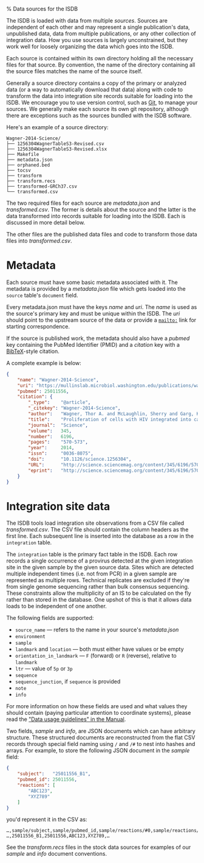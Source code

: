 % Data sources for the ISDB

The ISDB is loaded with data from multiple _sources_.  Sources are independent
of each other and may represent a single publication's data, unpublished data,
data from multiple publications, or any other collection of integration data.
How you use sources is largely unconstrained, but they work well for loosely
organizing the data which goes into the ISDB.

Each source is contained within its own directory holding all the necessary
files for that source.  By convention, the name of the directory containing all
the source files matches the name of the source itself.

Generally a source directory contains a copy of the primary or analyzed data
(or a way to automatically download that data) along with code to transform the
data into integration site records suitable for loading into the ISDB.  We
encourage you to use version control, such as [Git][], to manage your sources.
We generally make each source its own git repository, although there are
exceptions such as the sources bundled with the ISDB software.

Here's an example of a source directory:

    Wagner-2014-Science/
    ├── 1256304WagnerTableS3-Revised.csv
    ├── 1256304WagnerTableS3-Revised.xlsx
    ├── Makefile
    ├── metadata.json
    ├── orphaned.bed
    ├── tocsv
    ├── transform
    ├── transform.recs
    ├── transformed-GRCh37.csv
    └── transformed.csv

The two required files for each source are _metadata.json_ and
_transformed.csv_.  The former is details about the source and the latter is
the data transformed into records suitable for loading into the ISDB.  Each is
discussed in more detail below.

The other files are the published data files and code to transform those data
files into _transformed.csv_.

[Git]: https://en.wikipedia.org/wiki/Git_(software)

# Metadata

Each source must have some basic metadata associated with it.  The metadata is
provided by a _metadata.json_ file which gets loaded into the `source` table's
`document` field.

Every metadata.json must have the keys _name_ and _uri_.  The _name_ is used as
the source's primary key and must be unique within the ISDB.  The _uri_ should
point to the upstream source of the data or provide a [`mailto:`][mailto] link
for starting correspondence.

If the source is published work, the metadata should also have a _pubmed_ key
containing the PubMed Identifier (PMID) and a _citation_ key with a
[BibTeX][]-style citation.

A complete example is below:

```json
{
    "name": "Wagner-2014-Science",
    "uri": "https://mullinslab.microbiol.washington.edu/publications/wagner_2014_science/",
    "pubmed": 25011556,
    "citation": {
        "_type":    "@article",
        "_citekey": "Wagner-2014-Science",
        "author":   "Wagner, Thor A. and McLaughlin, Sherry and Garg, Kavita and Cheung, Charles Y. K. and Larsen, Brendan B. and Styrchak, Sheila and Huang, Hannah C. and Edlefsen, Paul T. and Mullins, James I. and Frenkel, Lisa M.",
        "title":    "Proliferation of cells with HIV integrated into cancer genes contributes to persistent infection",
        "journal":  "Science",
        "volume":   345,
        "number":   6196,
        "pages":    "570-573",
        "year":     2014,
        "issn":     "0036-8075",
        "doi":      "10.1126/science.1256304",
        "URL":      "http://science.sciencemag.org/content/345/6196/570",
        "eprint":   "http://science.sciencemag.org/content/345/6196/570.full.pdf"
    }
}
```

[mailto]: https://en.wikipedia.org/wiki/Mailto
[BibTeX]: https://en.wikipedia.org/wiki/BibTeX

# Integration site data

The ISDB tools load integration site observations from a CSV file called
_transformed.csv_.  The CSV file should contain the column headers as the first
line.  Each subsequent line is inserted into the database as a row in the
`integration` table.

The `integration` table is the primary fact table in the ISDB.  Each row
records a single occurrence of a provirus detected at the given integration
site in the given sample by the given source data.  Sites which are detected
multiple independent times (i.e. not from PCR) in a given sample are
represented as multiple rows.  Technical replicates are excluded if they're
from single genome sequencing rather than bulk consensus sequencing.  These
constraints allow the multiplicity of an IS to be calculated on the fly rather
than stored in the database.  One upshot of this is that it allows data loads
to be independent of one another.

The following fields are supported:
    
* `source_name` — refers to the name in your source's _metadata.json_
* `environment`
* `sample`
* `landmark` and `location` — both must either have values or be empty
* `orientation_in_landmark` — `F` (forward) or `R` (reverse), relative to `landmark`
* `ltr` — value of `5p` or `3p`
* `sequence`
* `sequence_junction`, if `sequence` is provided
* `note`
* `info`

For more information on how these fields are used and what values they should
contain (paying particular attention to coordinate systems), please read the
["Data usage guidelines" in the Manual](Manual.html#data-usage-guidelines).

Two fields, _sample_ and _info_, are JSON documents which can have arbitrary
structure.  These structured documents are reconstructed from the flat CSV
records through special field naming using `/` and `/#` to nest into hashes and
arrays.  For example, to store the following JSON document in the _sample_
field:

```json
{
    "subject":   "25011556_B1",
    "pubmed_id": 25011556,
    "reactions": [
        "ABC123",
        "XYZ789"
    ]
}
```

you'd represent it in the CSV as:

```csv
…,sample/subject,sample/pubmed_id,sample/reactions/#0,sample/reactions/#1,…
…,25011556_B1,25011556,ABC123,XYZ789,…
```

See the _transform.recs_ files in the stock data sources for examples of our
_sample_ and _info_ document conventions.
